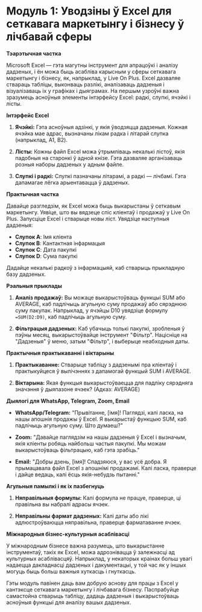 # **Модуль 1: Уводзіны ў Excel для сеткавага маркетынгу і бізнесу ў лічбавай сферы**

**Тэарэтычная частка**

Microsoft Excel — гэта магутны інструмент для апрацоўкі і аналізу дадзеных, і ён можа быць асабліва карысным у сферы сеткавага маркетынгу і бізнесу, як, напрыклад, у Live On Plus. Excel дазваляе ствараць табліцы, выконваць разлікі, аналізаваць дадзеныя і візуалізаваць іх у графіках і дыяграмах. На першым узроўні важна зразумець асноўныя элементы інтэрфейсу Excel: радкі, слупкі, ячэйкі і лісты.

**Інтэрфейс Excel**

1. **Ячэйкі:** Гэта асноўныя адзінкі, у якія ўводзяцца дадзеныя. Кожная ячэйка мае адрас, вызначаны лікам радка і літарай слупка (напрыклад, A1, B2).

2. **Лісты:** Кожны файл Excel можа ўтрымліваць некалькі лістоў, якія падобныя на старонкі ў адной кнізе. Гэта дазваляе арганізаваць розныя наборы дадзеных у адным файле.

3. **Слупкі і радкі:** Слупкі пазначаны літарамі, а радкі — лічбамі. Гэта дапамагае лёгка арыентавацца ў дадзеных.

**Практычная частка**

Давайце разгледзім, як Excel можа быць выкарыстаны ў сеткавым маркетынгу. Уявіце, што вы вядзеце спіс кліентаў і продажаў у Live On Plus. Запусціце Excel і стварыце новы ліст. Увядзіце наступныя дадзеныя:

- **Слупок A**: Імя кліента
- **Слупок B**: Кантактная інфармацыя
- **Слупок C**: Дата пакупкі
- **Слупок D**: Сума пакупкі

Дадайце некалькі радкоў з інфармацыяй, каб стварыць прыкладную базу дадзеных.

**Рэальныя прыклады**

1. **Аналіз продажаў:** Вы можаце выкарыстоўваць функцыі SUM або AVERAGE, каб падлічыць агульную суму продажаў або сярэднюю суму пакупак. Напрыклад, у ячэйцы D10 увядзіце формулу `=SUM(D2:D9)`, каб падлічыць агульную суму.

2. **Фільтрацыя дадзеных:** Каб убачыць толькі пакупкі, зробленыя ў пэўны месяц, выкарыстоўвайце інструмент "Фільтр". Націсніце на "Дадзеныя" ў меню, затым "Фільтр", і выберыце неабходныя даты.

**Практычныя практыкаванні і віктарыны**

1. **Практыкаванне:** Стварыце табліцу з дадзенымі пра кліентаў і практыкуйцеся ў вылічэннях з дапамогай функцый SUM і AVERAGE.

2. **Віктарына:** Якая функцыя выкарыстоўваецца для падліку сярэдняга значэння ў дыяпазоне ячэек? (Адказ: AVERAGE)

**Дыялогі для WhatsApp, Telegram, Zoom, Email**

- **WhatsApp/Telegram:** "Прывітанне, [імя]! Паглядзі, калі ласка, на нашы апошнія продажы ў Excel. Я выкарыстаў функцыю SUM, каб падлічыць агульную суму. Што думаеш?"

- **Zoom:** "Давайце паглядзім на нашы дадзеныя ў Excel і вызначым, якія кліенты робяць найбольш частыя пакупкі. Мы можам выкарыстоўваць фільтрацыю, каб гэта зрабіць."

- **Email:** "Добры дзень, [імя]! Спадзяюся, у вас усё добра. Я прымацавала файл Excel з апошнімі продажамі. Калі ласка, праверце і дайце ведаць, калі ёсць якія-небудзь пытанні."

**Агульныя памылкі і як іх пазбегнуць**

1. **Няправільныя формулы:** Калі формула не працуе, праверце, ці правільна вы набралі адрасы ячэек.

2. **Няправільны фармат дадзеных:** Калі даты або лікі адлюстроўваюцца няправільна, праверце фарматаванне ячэек.

**Міжнародныя бізнес-культурныя асаблівасці**

У міжнародным бізнесе важна разумець, што выкарыстанне інструментаў, такіх як Excel, можа адрознівацца ў залежнасці ад культурных асаблівасцяў. Напрыклад, у некаторых краінах больш увагі надаецца дакладнасці дадзеных і дакументацыі, у той час як у іншых могуць быць больш важныя хуткасць і гнуткасць.

Гэты модуль павінен даць вам добрую аснову для працы з Excel у кантэксце сеткавага маркетынгу і лічбавага бізнесу. Паспрабуйце самастойна стварыць табліцу, дадаць дадзеныя і выкарыстоўваць асноўныя функцыі для аналізу вашых дадзеных.